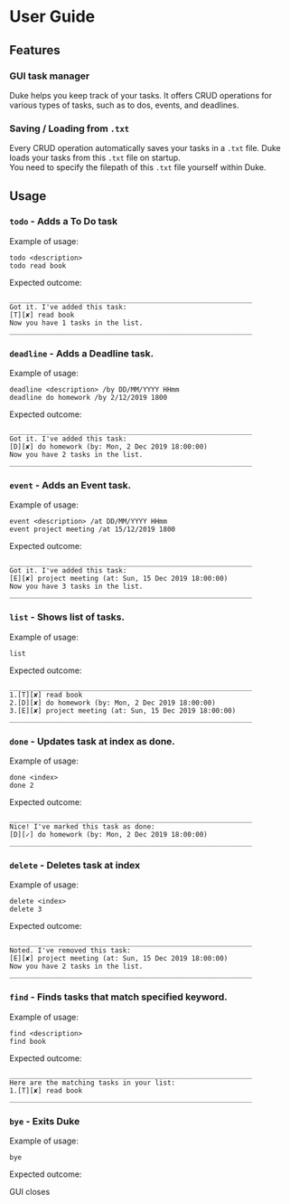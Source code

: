 # User Guide

## Features 
### GUI task manager
Duke helps you keep track of your tasks. It offers CRUD operations for various types of tasks, such as to dos, events, and deadlines. 

### Saving / Loading from `.txt` 
Every CRUD operation automatically saves your tasks in a `.txt` file. Duke loads your tasks from this `.txt` file on startup. <br />
You need to specify the filepath of this `.txt` file yourself within Duke.

## Usage
### `todo` - Adds a To Do task

Example of usage: 

`todo <description>`<br />
`todo read book`

Expected outcome:

```
____________________________________________________________
Got it. I've added this task:
[T][✘] read book
Now you have 1 tasks in the list.
____________________________________________________________
```
### `deadline` - Adds a Deadline task.

Example of usage: 

`deadline <description> /by DD/MM/YYYY HHmm` <br />
`deadline do homework /by 2/12/2019 1800`

Expected outcome:

```
____________________________________________________________
Got it. I've added this task:
[D][✘] do homework (by: Mon, 2 Dec 2019 18:00:00)
Now you have 2 tasks in the list.
____________________________________________________________
```

### `event` - Adds an Event task.

Example of usage: 

`event <description> /at DD/MM/YYYY HHmm` <br />
`event project meeting /at 15/12/2019 1800`

Expected outcome:

```
____________________________________________________________
Got it. I've added this task:
[E][✘] project meeting (at: Sun, 15 Dec 2019 18:00:00)
Now you have 3 tasks in the list.
____________________________________________________________
```

### `list` - Shows list of tasks.

Example of usage: 

`list`

Expected outcome:

```
____________________________________________________________
1.[T][✘] read book
2.[D][✘] do homework (by: Mon, 2 Dec 2019 18:00:00)
3.[E][✘] project meeting (at: Sun, 15 Dec 2019 18:00:00)
____________________________________________________________
```
### `done` - Updates task at index as done.

Example of usage: 

`done <index>` <br />
`done 2`

Expected outcome:

```
____________________________________________________________
Nice! I've marked this task as done:
[D][✓] do homework (by: Mon, 2 Dec 2019 18:00:00)
____________________________________________________________
```
### `delete` - Deletes task at index

Example of usage: 

`delete <index>` <br />
`delete 3`

Expected outcome:

```
____________________________________________________________
Noted. I've removed this task: 
[E][✘] project meeting (at: Sun, 15 Dec 2019 18:00:00)
Now you have 2 tasks in the list.
____________________________________________________________
```


### `find` - Finds tasks that match specified keyword.

Example of usage: 

`find <description>`<br />
`find book`

Expected outcome:

```
____________________________________________________________
Here are the matching tasks in your list:
1.[T][✘] read book
____________________________________________________________
```

### `bye` - Exits Duke

Example of usage: 

`bye`

Expected outcome: <br />

GUI closes
